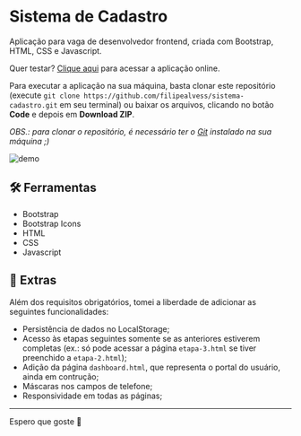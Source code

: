 # Sistema de Cadastro
Aplicação para vaga de desenvolvedor frontend, criada com Bootstrap, HTML, CSS e Javascript.

Quer testar? [Clique aqui](https://cadastro-selbetti.vercel.app/) para acessar a aplicação online.

Para executar a aplicação na sua máquina, basta clonar este repositório (execute `git clone https://github.com/filipealvess/sistema-cadastro.git` em seu terminal) ou baixar os arquivos, clicando no botão **Code** e depois em **Download ZIP**.

_OBS.: para clonar o repositório, é necessário ter o [Git](https://git-scm.com/downloads) instalado na sua máquina ;)_

![demo](https://user-images.githubusercontent.com/63798776/167880989-2c33ffe9-703d-4b4c-853f-d2cfcbff17d6.png)

## 🛠️ Ferramentas
- Bootstrap
- Bootstrap Icons
- HTML
- CSS
- Javascript

## 🌟 Extras
Além dos requisitos obrigatórios, tomei a liberdade de adicionar as seguintes funcionalidades:
- Persistência de dados no LocalStorage;
- Acesso às etapas seguintes somente se as anteriores estiverem completas (ex.: só pode acessar a página `etapa-3.html` se tiver preenchido a `etapa-2.html`);
- Adição da página `dashboard.html`, que representa o portal do usuário, ainda em contrução;
- Máscaras nos campos de telefone;
- Responsividade em todas as páginas;

---

Espero que goste 💚
